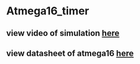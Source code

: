 # Atmega16_timer
## view video of simulation [here](https://alm143.github.io/project_simulation.mp4)
## view datasheet of atmega16 [here](https://alm143.github.io/Atmega16_timer/doc2466.pdf)
